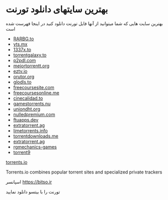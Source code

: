 # بهترین سایتهای دانلود تورنت
بهترین سایت هایی که شما میتوانید از آنها فایل تورنت دانلود کنید در اینجا فهرست شده است

* [RARBG.to](https://rarbg.to)
* [yts.mx](https://yts.mx)
* [1337x.to](https://1337x.to)
* [torrentgalaxy.to](https://torrentgalaxy.to)
* [p2pdl.com](http://p2pdl.com)
* [mejortorrentt.org](http://www.mejortorrentt.org)
* [eztv.io](https://eztv.io)
* [orutor.org](http://orutor.org)
* [glodls.to](http://glodls.to)
* [freecoursesite.com](https://freecoursesite.com)
* [freecoursesonline.me](https://www.freecoursesonline.me)
* [cinecalidad.to](https://www.cinecalidad.is)
* [gamestorrents.nu](https://www.gamestorrents.nu)
* [uniondht.org](http://uniondht.org)
* [nulledpremium.com](https://nulledpremium.com)
* [ftuapps.dev](https://ftuapps.dev)
* [extratorrent.ag](https://extratorrent.ag)
* [limetorrents.info](https://www.limetorrents.info)
* [torrentdownloads.me](https://www.torrentdownloads.me)
* [extratorrent.ag](https://extratorrent.ag)
* [rgmechanics-games](https://rgmechanics-games.com)
* [torrent9](https://www4.torrent9.to)




[torrents.io](https://torrents.io)

Torrents.io combines popular torrent sites and specialized private trackers

اسپانسر
https://bitso.ir

تورنت را با بیتسو دانلود نمایید
